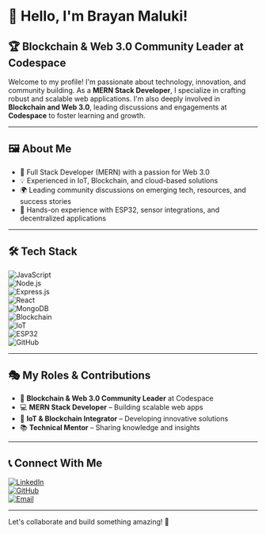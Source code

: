 # 👋 Hello, I'm Brayan Maluki!

## 🏆 Blockchain & Web 3.0 Community Leader at Codespace  

Welcome to my profile! I'm passionate about technology, innovation, and community building. As a **MERN Stack Developer**, I specialize in crafting robust and scalable web applications. I'm also deeply involved in **Blockchain and Web 3.0**, leading discussions and engagements at **Codespace** to foster learning and growth.

---

## 🖼️ About Me  

- 🚀 Full Stack Developer (MERN) with a passion for Web 3.0  
- 💡 Experienced in IoT, Blockchain, and cloud-based solutions  
- 🌍 Leading community discussions on emerging tech, resources, and success stories  
- 🔧 Hands-on experience with ESP32, sensor integrations, and decentralized applications  

---

## 🛠 Tech Stack  

![JavaScript](https://img.shields.io/badge/JavaScript-F7DF1E?style=for-the-badge&logo=javascript&logoColor=black)  
![Node.js](https://img.shields.io/badge/Node.js-339933?style=for-the-badge&logo=node.js&logoColor=white)  
![Express.js](https://img.shields.io/badge/Express.js-000000?style=for-the-badge&logo=express&logoColor=white)  
![React](https://img.shields.io/badge/React-61DAFB?style=for-the-badge&logo=react&logoColor=black)  
![MongoDB](https://img.shields.io/badge/MongoDB-4EA94B?style=for-the-badge&logo=mongodb&logoColor=white)  
![Blockchain](https://img.shields.io/badge/Blockchain-121D33?style=for-the-badge&logo=ethereum&logoColor=white)  
![IoT](https://img.shields.io/badge/IoT-0062FF?style=for-the-badge&logo=raspberrypi&logoColor=white)  
![ESP32](https://img.shields.io/badge/ESP32-000000?style=for-the-badge&logo=espressif&logoColor=white)  
![GitHub](https://img.shields.io/badge/GitHub-181717?style=for-the-badge&logo=github&logoColor=white)  


---

## 🎭 My Roles & Contributions  

- 👑 **Blockchain & Web 3.0 Community Leader** at Codespace  
- 💻 **MERN Stack Developer** – Building scalable web apps  
- 🔗 **IoT & Blockchain Integrator** – Developing innovative solutions  
- 📚 **Technical Mentor** – Sharing knowledge and insights  

---

## 📞 Connect With Me  

[![LinkedIn](https://img.shields.io/badge/LinkedIn-0A66C2?style=for-the-badge&logo=linkedin&logoColor=white)](https://www.linkedin.com/in/brayan-maluki/)  
[![GitHub](https://img.shields.io/badge/GitHub-181717?style=for-the-badge&logo=github&logoColor=white)](https://github.com/maluki65)  
[![Email](https://img.shields.io/badge/Email-D14836?style=for-the-badge&logo=gmail&logoColor=white)](mailto:brayanmaluki@gmail.com)  

---

Let's collaborate and build something amazing! 🚀  

